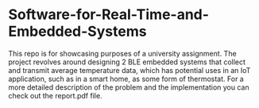 # Software-for-Real-Time-and-Embedded-Systems
This repo is for showcasing purposes of a university assignment.
The project revolves around designing 2 BLE embedded systems that collect and transmit average temperature data, which has potential uses in an IoT application, such as in a smart home, as some form of
thermostat. For a more detailed description of the problem and the implementation you can check out the report.pdf file.
